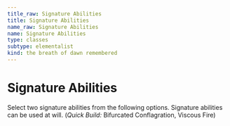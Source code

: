 ```yaml
---
title_raw: Signature Abilities
title: Signature Abilities
name_raw: Signature Abilities
name: Signature Abilities
type: classes
subtype: elementalist
kind: the breath of dawn remembered
---
```


# Signature Abilities

Select two signature abilities from the following options. Signature abilities can be used at will. (*Quick Build:* Bifurcated Conflagration, Viscous Fire)
